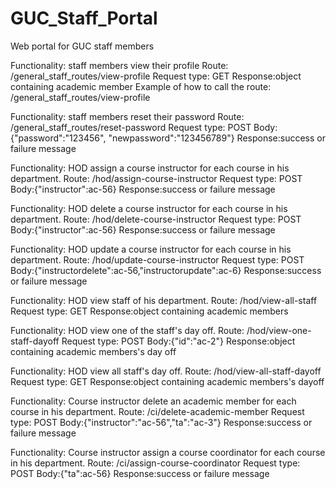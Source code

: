 # GUC_Staff_Portal
Web portal for GUC staff members

Functionality: staff members view their profile
Route: /general_staff_routes/view-profile
Request type: GET
Response:object containing academic member
Example of how to call the route: /general_staff_routes/view-profile

Functionality: staff members reset their password
Route: /general_staff_routes/reset-password
Request type: POST
Body:{"password":"123456", "newpassword":"123456789"}
Response:success or failure message

Functionality: HOD assign a course instructor for each course in his department.
Route: /hod/assign-course-instructor
Request type: POST
Body:{"instructor":ac-56}
Response:success or failure message

Functionality: HOD delete a course instructor for each course in his department.
Route: /hod/delete-course-instructor
Request type: POST
Body:{"instructor":ac-56}
Response:success or failure message

Functionality: HOD update a course instructor for each course in his department.
Route: /hod/update-course-instructor
Request type: POST
Body:{"instructordelete":ac-56,"instructorupdate":ac-6}
Response:success or failure message

Functionality: HOD view staff of his department.
Route: /hod/view-all-staff
Request type: GET
Response:object containing academic members

Functionality: HOD view one of the staff's day off.
Route: /hod/view-one-staff-dayoff
Request type: POST
Body:{"id":"ac-2"}
Response:object containing academic members's day off

Functionality: HOD view all staff's day off.
Route: /hod/view-all-staff-dayoff
Request type: GET
Response:object containing academic members's dayoff

Functionality: Course instructor delete an academic member for each course in his department.
Route: /ci/delete-academic-member
Request type: POST
Body:{"instructor":"ac-56","ta":"ac-3"}
Response:success or failure message


Functionality: Course instructor assign a course coordinator for each course in his department.
Route: /ci/assign-course-coordinator
Request type: POST
Body:{"ta":ac-56}
Response:success or failure message
